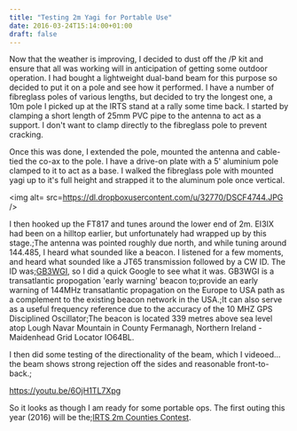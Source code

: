 ```yaml
---
title: "Testing 2m Yagi for Portable Use"
date: 2016-03-24T15:14:00+01:00
draft: false 
---
```

Now that the weather is improving, I decided to dust off the /P kit and ensure that all was working will in anticipation of getting some outdoor operation. I had bought a lightweight dual-band beam for this purpose so decided to put it on a pole and see how it performed.
I have a number of fibreglass poles of various lengths, but decided to try the longest one, a 10m pole I picked up at the IRTS stand at a rally some time back. I started by clamping a short length of 25mm PVC pipe to the antenna to act as a support. I don't want to clamp directly to the fibreglass pole to prevent cracking.

Once this was done, I extended the pole, mounted the antenna and cable-tied the co-ax to the pole. I have a drive-on plate with a 5' aluminium pole clamped to it to act as a base. I walked the fibreglass pole with mounted yagi up to it's full height and strapped it to the aluminum pole once vertical.

<img alt= src=https://dl.dropboxusercontent.com/u/32770/DSCF4744.JPG />

I then hooked up the FT817 and tunes around the lower end of 2m. EI3IX had been on a hilltop earlier, but unfortunately had wrapped up by this stage.;The antenna was pointed roughly due north, and while tuning around 144.485, I heard what sounded like a beacon. I listened for a few moments, and heard what sounded like a JT65 transmission followed by a CW ID. The ID was;<a href=http://www.qsl.net/gb3wgi/>GB3WGI</a>, so I did a quick Google to see what it was. GB3WGI is a transatlantic propogation 'early warning' beacon to;provide an early warning of 144MHz transatlantic propagation on the Europe to USA path as a complement to the existing beacon network in the USA.;It can also serve as a useful frequency reference due to the accuracy of the 10 MHZ GPS Disciplined Oscillator;The beacon is located 339 metres above sea level atop Lough Navar Mountain in County Fermanagh, Northern Ireland - Maidenhead Grid Locator IO64BL.

I then did some testing of the directionality of the beam, which I videoed... the beam shows strong rejection off the sides and reasonable front-to-back.;

<a href=https://youtu.be/6OjH1TL7Xpg>https://youtu.be/6OjH1TL7Xpg</a>

So it looks as though I am ready for some portable ops. The first outing this year (2016) will be the;<a href=http://www.irts.ie/cgi/st.cgi?r_2mrules.html>IRTS 2m Counties Contest</a>.

